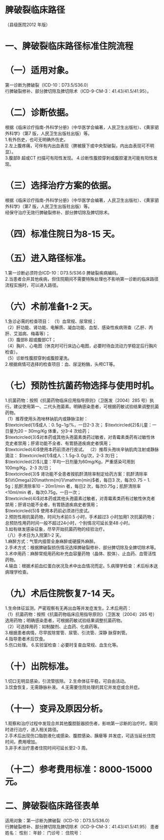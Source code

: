 # 脾破裂临床路径  
（县级医院2012 年版）  
# 一、脾破裂临床路径标准住院流程  
# （一）适用对象。  
第一诊断为脾破裂（ICD-10：D73.5/S36.0）  
行脾破裂修补、部分脾切除及脾切除术（ICD-9-CM-3：41.43/41.5/41.95）。  
# （二）诊断依据。  
根据《临床诊疗指南-外科学分册》（中华医学会编著，人民卫生出版社）、《黄家驷外科学》（第7 版，人民卫生出版社出版）等。  
1.有外伤史，也可无明确外伤史。  
2.左上腹疼痛，可伴有内出血表现（脾被膜下或中央型破裂，内出血表现可不明显）。  
3.腹部B 超或CT 扫描可有阳性发现。 4.诊断性腹腔穿刺或腹腔灌洗可能有阳性发现。  
# （三）选择治疗方案的依据。  
根据《临床诊疗指南-外科学分册》（中华医学会编著，人民卫生出版社）、《黄家驷外科学》（第7 版，人民卫生出版社出版）等。  
经保守治疗无效行脾破裂修补、部分脾切除及脾切除术。  
# （四）标准住院日为8-15 天。  
# （五）进入路径标准。  
1.第一诊断必须符合ICD-10：D73.5/S36.0 脾破裂疾病编码。  
2.当患者合并其他疾病，但住院期间不需要特殊处理也不影响第一诊断的临床路径流程实施时，可以进入路径。  
# （六）术前准备1-2 天。  
1.急诊必需的检查项目： （1）血常规、尿常规；  
（2）肝功能、肾功能、电解质、凝血功能、血型、感染性疾病筛查（乙肝、丙肝、艾滋病、梅毒等）；  
（3）腹部B 超或腹部CT；  
（4）胸片、心电图（休克时可行床边心电图，必要时待血流动力学稳定后行胸片检查）。  
（5）诊断性腹腔穿刺或腹腔灌洗。  
2.根据病情可选择的检查项目：血、尿淀粉酶，头颅CT等。  
# （七）预防性抗菌药物选择与使用时机。  
1.抗菌药物：按照《抗菌药物临床应用指导原则》（卫医发〔2004〕285 号）执行。建议使用第一、二代头孢菌素。明确感染患者，可根据药敏试验结果调整抗菌药物。  
（1）推荐使用头孢唑林钠肌内或静脉注射：  
$\textcircled{1}$成人：$0.\,5\mathrm{g}{-1}\mathrm{g}/\%$，一日2-3 次； $\textcircled{2}$儿童：一日量为$20{-}30\mathrm{mg/Kg}$ 体重，分3-4 次给药；  
$\textcircled{3}$对本药或其他头孢菌素类药过敏者，对青霉素类药有过敏性休克史者禁用；肝肾功能不全者、有胃肠道疾病史者慎用；  
$\textcircled{4}$使用本药前须进行皮试。 （2）推荐头孢呋辛钠肌肉注射或静脉滴注： $\textcircled{1}$成人：$1.\,5\mathrm{g}–3.\,0\mathrm{g}/$次，2-3 次/日；  
$\textcircled{2}$儿童：平均一日剂量为60mg/Kg，严重感染可用到100mg/Kg，2-3 次/日；  
$\textcircled{3}$ 肾功能不全患者按肌酐清除率制定给药方案：肌酐清除率${\it\Omega}20\mathrm{m}1/\mathrm{min}$者，每日3 次，每次$0.\,75{-}1.\,5\mathrm{g}$；肌酐清除率$10{-}20\mathrm{m}1/\mathrm{min}$ 者，每日2 次，每次0.75g；肌酐清除率<10ml/min 者，每次0.75g，一日一次；  
$\textcircled{4}$对本药或其他头孢菌素过敏者，对青霉素类药有过敏性休克者禁用；肝肾功能不全者，有胃肠道疾病史者慎用；  
$\textcircled{5}$ 使用本药前必须进行皮试。  
2.预防性用抗菌药物，时间为术前0.5 小时，手术超过3 小时加用1 次抗菌药物；总预防性用药时间一般不超过24小时，个别情况可延长至48 小时。  
3.如有继发感染征象，尽早开始抗菌药物的经验治疗。  
（八）手术日为入院第1-2 天。  
1.麻醉方式：气管内插管全身麻醉或硬膜外麻醉。  
2.手术方式：根据脾破裂损伤情况选择脾破裂修补、部分脾切除及全脾切除术等。  
3.术中用药：麻醉常规用药和补充血容量药物（晶体、胶体）、止血药、血管活性药物。  
4.输血：根据术前血红蛋白状况及术中出血情况而定。5.病理学检查：术后标本送病理学检查。  
# （九）术后住院恢复7-14 天。  
1.生命体征监测，严密观察有无再出血等并发症发生。2.术后用药：  
（1）抗菌药物：按照《抗菌药物临床应用指导原则》（卫医发〔2004〕285 号）选用药物；明确感染患者，可根据药敏试验结果调整抗菌药物。  
（2）可选择用药：如制酸剂、止血药、化痰药等。  
3.根据患者病情，尽早拔除胃管、尿管、引流管、深静 脉穿刺管。  
4.指导患者术后饮食。  
5.伤口处理。 6.实验室检查：必要时复查血常规、血生化等。  
# （十）出院标准。  
1.切口无明显感染，引流管拔除。 2.生命体征平稳，可自由活动。  
3.饮食恢复，无需静脉补液。 4.无需要住院处理的其它并发症或合并症。  
# （十一）变异及原因分析。  
1.观察和治疗过程中发现合并其他腹腔脏器损伤者，影响第一诊断的治疗时，需同时进行治疗，进入相关路径。  
2.手术后出现伤口脂肪液化或感染、腹腔感染、胰瘘等 并发症，可适当延长住院时间，费用增加。  
3.非手术治疗患者住院时间可延长至2-3 周。  
# （十二）参考费用标准：8000-15000 元。  
# 二、脾破裂临床路径表单  
适用对象：第一诊断为脾破裂（ICD-10：D73.5/S36.0）  
行脾破裂修补、部分脾切除及脾切除术（ICD-9-CM-3：41.43/41.5/41.95） 患者姓名：           性别：    年龄：      门诊号：        住院号：  
